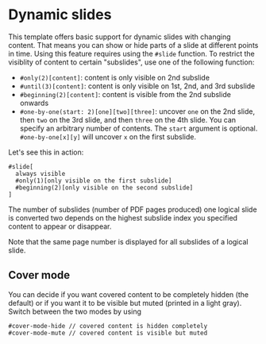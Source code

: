 # Dynamic slides
This template offers basic support for dynamic slides with changing content.
That means you can show or hide parts of a slide at different points in time.
Using this feature requires using the `#slide` function.
To restrict the visiblity of content to certain "subslides", use one of the
following function:

- `#only(2)[content]`: content is only visible on 2nd subslide
- `#until(3)[content]`: content is only visible on 1st, 2nd, and 3rd subslide
- `#beginning(2)[content]`: content is visible from the 2nd subslide onwards
- `#one-by-one(start: 2)[one][two][three]`: uncover `one` on the 2nd slide, then
  `two` on the 3rd slide, and then `three` on the 4th slide. You can specify an
   arbitrary number of contents. The `start` argument is optional.
   `#one-by-one[x][y]` will uncover `x` on the first subslide.

Let's see this in action:
```typ
#slide[
  always visible
  #only(1)[only visible on the first subslide]
  #beginning(2)[only visible on the second subslide]
]
```

The number of subslides (number of PDF pages produced) one logical slide is
converted two depends on the highest subslide index you specified content to
appear or disappear.

Note that the same page number is displayed for all subslides of a logical slide.

## Cover mode
You can decide if you want covered content to be completely hidden (the default)
or if you want it to be visible but muted (printed in a light gray).
Switch between the two modes by using
```typ
#cover-mode-hide // covered content is hidden completely
#cover-mode-mute // covered content is visible but muted
```